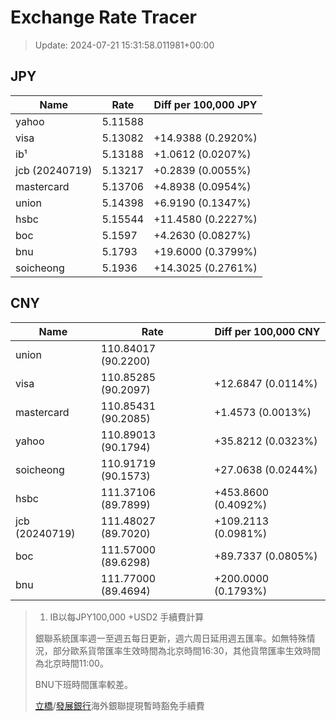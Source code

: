 # Exchange Rate Tracer

> Update: 2024-07-21 15:31:58.011981+00:00

## JPY

| Name           |    Rate | Diff per 100,000 JPY   |
|----------------|---------|------------------------|
| yahoo          | 5.11588 |                        |
| visa           | 5.13082 | +14.9388 (0.2920%)     |
| ib¹            | 5.13188 | +1.0612 (0.0207%)      |
| jcb (20240719) | 5.13217 | +0.2839 (0.0055%)      |
| mastercard     | 5.13706 | +4.8938 (0.0954%)      |
| union          | 5.14398 | +6.9190 (0.1347%)      |
| hsbc           | 5.15544 | +11.4580 (0.2227%)     |
| boc            | 5.1597  | +4.2630 (0.0827%)      |
| bnu            | 5.1793  | +19.6000 (0.3799%)     |
| soicheong      | 5.1936  | +14.3025 (0.2761%)     |

## CNY

| Name           | Rate                | Diff per 100,000 CNY   |
|----------------|---------------------|------------------------|
| union          | 110.84017	(90.2200) |                        |
| visa           | 110.85285	(90.2097) | +12.6847 (0.0114%)     |
| mastercard     | 110.85431	(90.2085) | +1.4573 (0.0013%)      |
| yahoo          | 110.89013	(90.1794) | +35.8212 (0.0323%)     |
| soicheong      | 110.91719	(90.1573) | +27.0638 (0.0244%)     |
| hsbc           | 111.37106	(89.7899) | +453.8600 (0.4092%)    |
| jcb (20240719) | 111.48027	(89.7020) | +109.2113 (0.0981%)    |
| boc            | 111.57000	(89.6298) | +89.7337 (0.0805%)     |
| bnu            | 111.77000	(89.4694) | +200.0000 (0.1793%)    |


> 1. IB以每JPY100,000 +USD2 手續費計算
>
> 銀聯系統匯率週一至週五每日更新，週六周日延用週五匯率。如無特殊情況，部分歐系貨幣匯率生效時間為北京時間16:30，其他貨幣匯率生效時間為北京時間11:00。
>
> BNU下班時間匯率較差。
>
> [立橋](https://www.wlbank.com.mo/uploads/ueditor/file/20181211/1544536513900230.pdf)/[發展銀行](https://www.mdb.com.mo/Service_Charges_20230728.pdf)海外銀聯提現暫時豁免手續費

